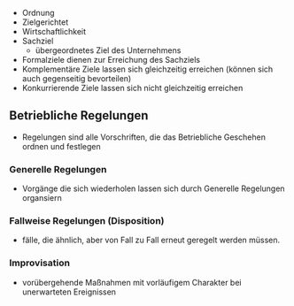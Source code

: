 - Ordnung
- Zielgerichtet
- Wirtschaftlichkeit
- Sachziel
    - übergeordnetes Ziel des Unternehmens
- Formalziele dienen zur Erreichung des Sachziels
- Komplementäre Ziele lassen sich gleichzeitig erreichen (können sich auch gegenseitig bevorteilen)
- Konkurrierende Ziele lassen sich nicht gleichzeitig erreichen
## Betriebliche Regelungen
- Regelungen sind alle Vorschriften, die das Betriebliche Geschehen ordnen und festlegen
### Generelle Regelungen
- Vorgänge die sich wiederholen lassen sich durch Generelle Regelungen organsiern
### Fallweise Regelungen (Disposition)
- fälle, die ähnlich, aber von Fall zu Fall erneut geregelt werden müssen.
### Improvisation
- vorübergehende Maßnahmen mit vorläufigem Charakter bei unerwarteten Ereignissen
